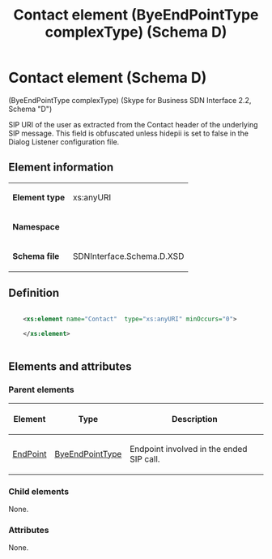 ﻿---
title: Contact element (ByeEndPointType complexType) (Schema D)
TOCTitle: Contact element (ByeEndPointType complexType)
ms:assetid: 9a724a72-cf75-d6a3-0ebf-65ef1eaead83
ms:mtpsurl: https://msdn.microsoft.com/library/Mt149451(v=office.16)
ms:contentKeyID: 65855398
ms.date: 08/24/2015
mtps_version: v=office.16
dev_langs:
- xml
---

# Contact element (Schema D)

(ByeEndPointType complexType) (Skype for Business SDN Interface 2.2, Schema "D")

SIP URI of the user as extracted from the Contact header of the underlying SIP message. This field is obfuscated unless hidepii is set to false in the Dialog Listener configuration file.

## Element information

<table>
<colgroup>
<col />
<col />
</colgroup>
<tbody>
<tr class="odd">
<td><p><strong>Element type</strong></p></td>
<td><p>xs:anyURI</p></td>
</tr>
<tr class="even">
<td><p><strong>Namespace</strong></p></td>
<td><p></p></td>
</tr>
<tr class="odd">
<td><p><strong>Schema file</strong></p></td>
<td><p>SDNInterface.Schema.D.XSD</p></td>
</tr>
</tbody>
</table>


## Definition

```xml

    <xs:element name="Contact"  type="xs:anyURI" minOccurs="0">
    
    </xs:element>
  
```

## Elements and attributes

### Parent elements

<table>
<colgroup>
<col />
<col />
<col />
</colgroup>
<thead>
<tr class="header">
<th><p>Element</p></th>
<th><p>Type</p></th>
<th><p>Description</p></th>
</tr>
</thead>
<tbody>
<tr class="odd">
<td><p><a href="endpoint-element-byetype-complextype-skype-for-business-sdn-interface-2-2-schema-d.md">EndPoint</a></p></td>
<td><p><a href="byeendpointtype-complextype-skype-for-business-sdn-interface-2-2-schema-d.md">ByeEndPointType</a></p></td>
<td><p>Endpoint involved in the ended SIP call.</p></td>
</tr>
</tbody>
</table>


### Child elements

None.

### Attributes

None.

